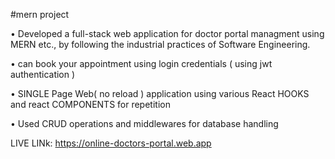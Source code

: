 #mern project 

•  Developed a full-stack web application for doctor portal managment using MERN etc., by following the industrial practices of Software Engineering.

• can book your appointment using login credentials ( using jwt authentication ) 

• SINGLE Page Web( no reload )  application using various React HOOKS and react COMPONENTS for repetition 

• Used CRUD operations and middlewares for database handling 

LIVE LINk: https://online-doctors-portal.web.app
